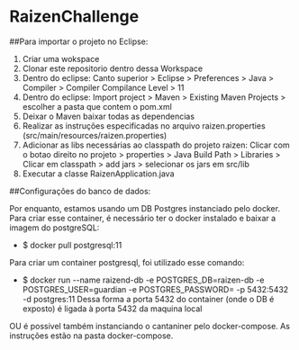 # RaizenChallenge

##Para importar o projeto no Eclipse:

1. Criar uma wokspace
2. Clonar este repositorio dentro dessa Workspace
3. Dentro do eclipse: Canto superior > Eclipse > Preferences > Java > Compiler > Compiler Compilance Level > 11
4. Dentro do eclipse: Import project > Maven > Existing Maven Projects > escolher a pasta que contem o pom.xml
5. Deixar o Maven baixar todas as dependencias
6. Realizar as instruções especificadas no arquivo raizen.properties (src/main/resources/raizen.properties)
7. Adicionar as libs necessárias ao classpath do projeto raizen: Clicar com o botao direito no projeto > properties > Java Build Path > Libraries > Clicar em classpath > add jars > selecionar os jars em src/lib
8. Executar a classe RaizenApplication.java

##Configurações do banco de dados:

Por enquanto, estamos usando um DB Postgres instanciado pelo docker.
Para criar esse container, é necessário ter o docker instalado e baixar a imagem do postgreSQL:
- $ docker pull postgresql:11

Para criar um container postgresql, foi utilizado esse comando:
- $ docker run --name raizend-db -e POSTGRES_DB=raizen-db -e POSTGRES_USER=guardian -e POSTGRES_PASSWORD=<INSERIR SENHA AQUI> -p 5432:5432 -d postgres:11
Dessa forma a porta 5432 do container (onde o DB é exposto) é ligada à porta 5432 da maquina local

OU é possivel também instanciando o cantaniner pelo docker-compose. As instruções estão na pasta docker-compose.
